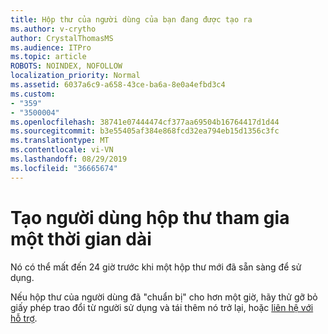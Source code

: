 ```yaml
---
title: Hộp thư của người dùng của bạn đang được tạo ra
ms.author: v-crytho
author: CrystalThomasMS
ms.audience: ITPro
ms.topic: article
ROBOTS: NOINDEX, NOFOLLOW
localization_priority: Normal
ms.assetid: 6037a6c9-a658-43ce-ba6a-8e0a4efbd3c4
ms.custom:
- "359"
- "3500004"
ms.openlocfilehash: 38741e07444474cf377aa69504b16764417d1d44
ms.sourcegitcommit: b3e55405af384e868fcd32ea794eb15d1356c3fc
ms.translationtype: MT
ms.contentlocale: vi-VN
ms.lasthandoff: 08/29/2019
ms.locfileid: "36665674"
---
```

# <a name="user-mailbox-creation-is-taking-a-long-time"></a>Tạo người dùng hộp thư tham gia một thời gian dài

Nó có thể mất đến 24 giờ trước khi một hộp thư mới đã sẵn sàng để sử dụng.
  
Nếu hộp thư của người dùng đã "chuẩn bị" cho hơn một giờ, hãy thử gỡ bỏ giấy phép trao đổi từ người sử dụng và tái thêm nó trở lại, hoặc [liên hệ với hỗ trợ](https://docs.microsoft.com/office365/admin/contact-support-for-business-products?tabs=online).

